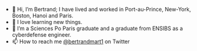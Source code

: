 - 👋 Hi, I’m Bertrand; I have lived and worked in Port-au-Prince, New-York, Boston, Hanoi and Paris.
- 👀 I love learning new things. 
- 🌱 I’m a Sciences Po Paris graduate and a graduate from ENSIBS as a cyberdefense engineer.
- 📫 How to reach me [@bertrandmart1](https://twitter.com/bertrandmart1) on Twitter

<!---
bertrandmart1/bertrandmart1 is a ✨ special ✨ repository because its `README.md` (this file) appears on your GitHub profile.
You can click the Preview link to take a look at your changes.
--->
